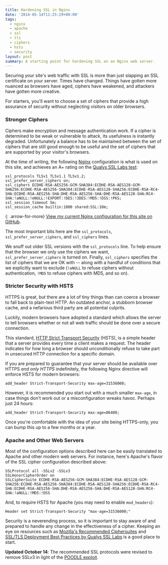 ```yaml
---
title: Hardening SSL in Nginx
date: '2014-05-14T11:25:29+00:00'
tags:
  - nginx
  - apache
  - ssl
  - tls
  - ciphers
  - hsts
  - security
layout: post
summary: A starting point for hardening SSL on an Nginx web server.
---
```


Securing your site's web traffic with SSL is more than just slapping an SSL certificate on your server. Times have changed. Things have gotten more nuanced as browsers have aged, ciphers have weakened, and attackers have gotten more creative.

For starters, you'll want to choose a set of ciphers that provide a high assurance of security without neglecting visitors on older browsers.

<!-- e -->
<span id="more"></span>

### Stronger Ciphers

Ciphers make encryption and message authentication work. If a cipher is determined to be weak or vulnerable to attack, its usefulness is instantly degraded. Unfortunately a balance has to be maintained between the set of ciphers that are still good enough to be useful and the set of ciphers that are supported by your visitor's browsers.

At the time of writing, the following [Nginx](http://nginx.org/) configuration is what is used on this site, and achieves an A+ rating on the [Qualys SSL Labs test](https://www.ssllabs.com/ssltest/index.html):

~~~
ssl_protocols TLSv1 TLSv1.1 TLSv1.2;
ssl_prefer_server_ciphers on;
ssl_ciphers ECDHE-RSA-AES256-GCM-SHA384:ECDHE-RSA-AES128-GCM-SHA256:ECDHE-RSA-AES256-SHA384:ECDHE-RSA-AES128-SHA256:ECDHE-RSA-RC4-SHA:ECDHE-RSA-AES256-SHA:DHE-RSA-AES256-SHA:DHE-RSA-AES128-SHA:RC4-SHA:!aNULL:!eNULL:!EXPORT:!DES:!3DES:!MD5:!DSS:!PKS;
ssl_session_timeout 5m;
ssl_session_cache builtin:1000 shared:SSL:10m;
~~~

{: .arrow-for-more}
[View my current Nginx configuration for this site on GitHub](https://github.com/trevorparker/nginx-configs/blob/master/trevorparker.com).

The most important bits here are the `ssl_protocols`, `ssl_prefer_server_ciphers`, and `ssl_ciphers` lines.

We snuff out older SSL versions with the `ssl_protocols` line. To help ensure that the browser we only use the ciphers we want, `ssl_prefer_server_ciphers` is turned on. Finally, `ssl_ciphers` specifies the list of ciphers that we are OK with -- along with a handful of conditions that we explicitly want to exclude (`!aNULL` to refuse ciphers without authentication, `!MD5` to refuse ciphers with MD5, and so on).

### Stricter Security with HSTS

HTTPS is great, but there are a lot of tiny things than can coerce a browser to fall back to plain-text HTTP. An outdated anchor, a stubborn browser cache, and a nefarious third party are all potential culprits.

Luckily, modern browsers have adopted a standard which allows the server to tell browsers whether or not all web traffic should be done over a secure connection.

This standard, [HTTP Strict Transport Security](https://tools.ietf.org/html/rfc6797) (HSTS), is a simple header that a server provides every time a client makes a request. The header indicates for how long a browser should unconditionally refuse to take part in unsecured HTTP connection for a specific domain.

If you are prepared to guarantee that your server should be available over HTTPS *and only HTTPS* indefinitely, the following Nginx directive will enforce HSTS for modern browsers:

~~~
add_header Strict-Transport-Security max-age=31536000;
~~~

However, it is recommended you start out with a much smaller `max-age`, in case things don't work out or a misconfiguration wreaks havoc. Perhaps just 24 hours:

~~~
add_header Strict-Transport-Security max-age=86400;
~~~

Once you're comfortable with the idea of your site being HTTPS-only, you can bump this up to a few months or a year.

### Apache and Other Web Servers

Most of the configuration options described here can be easily translated to Apache and other modern web servers. For instance, here's Apache's flavor of the SSL cipher configuration described above:

~~~
SSLProtocol all -SSLv2 -SSLv3
SSLHonorCipherOrder on
SSLCipherSuite ECDHE-RSA-AES256-GCM-SHA384:ECDHE-RSA-AES128-GCM-SHA256:ECDHE-RSA-AES256-SHA384:ECDHE-RSA-AES128-SHA256:ECDHE-RSA-RC4-SHA:ECDHE-RSA-AES256-SHA:DHE-RSA-AES256-SHA:DHE-RSA-AES128-SHA:RC4-SHA:!aNULL:!MD5:!DSS
~~~

And, to require HSTS for Apache (you may need to enable `mod_headers`):

~~~
Header set Strict-Transport-Security "max-age=31536000;"
~~~

Security is a neverending process, so it is important to stay aware of and prepared to handle any change in the effectiveness of a cipher. Keeping an eye on resources such as [Mozilla's Recommended Ciphersuites](https://wiki.mozilla.org/Security/Server_Side_TLS#Recommended_Ciphersuite) and [SSL/TLS Deployment Best Practices by Qualys SSL Labs](https://www.ssllabs.com/projects/best-practices/) is a good place to start.

**Updated October 14**: The recommended SSL protocols were revised to remove SSLv3 in light of the [POODLE exploit](http://googleonlinesecurity.blogspot.com/2014/10/this-poodle-bites-exploiting-ssl-30.html).

